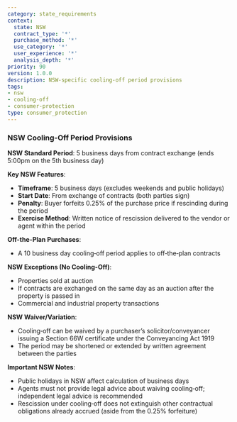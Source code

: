 ```yaml
---
category: state_requirements
context:
  state: NSW
  contract_type: '*'
  purchase_method: '*'
  use_category: '*'
  user_experience: '*'
  analysis_depth: '*'
priority: 90
version: 1.0.0
description: NSW-specific cooling-off period provisions
tags:
- nsw
- cooling-off
- consumer-protection
type: consumer_protection
---
```


### NSW Cooling-Off Period Provisions

**NSW Standard Period**: 5 business days from contract exchange (ends 5:00pm on the 5th business day)

**Key NSW Features**:
- **Timeframe**: 5 business days (excludes weekends and public holidays)
- **Start Date**: From exchange of contracts (both parties sign)
- **Penalty**: Buyer forfeits 0.25% of the purchase price if rescinding during the period
- **Exercise Method**: Written notice of rescission delivered to the vendor or agent within the period

**Off-the-Plan Purchases**:
- A 10 business day cooling‑off period applies to off‑the‑plan contracts

**NSW Exceptions (No Cooling-Off)**:
- Properties sold at auction
- If contracts are exchanged on the same day as an auction after the property is passed in
- Commercial and industrial property transactions

**NSW Waiver/Variation**:
- Cooling‑off can be waived by a purchaser’s solicitor/conveyancer issuing a Section 66W certificate under the Conveyancing Act 1919
- The period may be shortened or extended by written agreement between the parties

**Important NSW Notes**:
- Public holidays in NSW affect calculation of business days
- Agents must not provide legal advice about waiving cooling‑off; independent legal advice is recommended
- Rescission under cooling‑off does not extinguish other contractual obligations already accrued (aside from the 0.25% forfeiture)